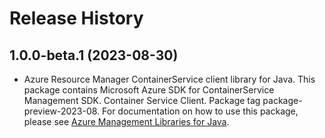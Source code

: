 # Release History

## 1.0.0-beta.1 (2023-08-30)

- Azure Resource Manager ContainerService client library for Java. This package contains Microsoft Azure SDK for ContainerService Management SDK. Container Service Client. Package tag package-preview-2023-08. For documentation on how to use this package, please see [Azure Management Libraries for Java](https://aka.ms/azsdk/java/mgmt).
